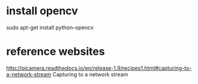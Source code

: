 # install opencv 
sudo apt-get install python-opencv

# reference websites
http://picamera.readthedocs.io/en/release-1.9/recipes1.html#capturing-to-a-network-stream  Capturing to a network stream
